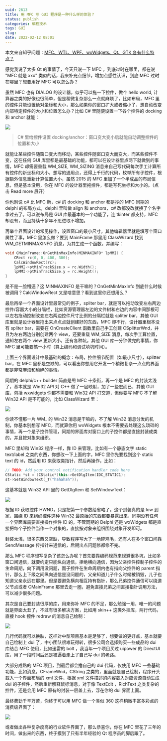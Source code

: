 ```yaml
---
uuid: 2613
title: 用 MFC 写 GUI 程序是一种什么样的体验？
status: publish
categories: 编程技术
tags: GUI
slug: 
date: 2022-02-12 08:01
---
```

本文来自知乎问题：[MFC、WTL、WPF、wxWidgets、Qt、GTK 各有什么特点？](https://www.zhihu.com/question/23480014)

感觉我说了太多 Qt 的事情了，今天只说一下 MFC ，到底过时在哪里，都在说 "MFC 就是 xxx" 类似的话，我来补充点细节，增加点感性认识，到底 MFC 过时在哪里？想要用好 MFC 可以怎么办？

虽然 MFC 也有 DIALOG 的设计器，似乎可以拖一下控件，做个 hello world, 计算器之类的好像也很简单，但是稍微复杂那么一点就麻烦了，比如布局，MFC 里的控件只能设置绝对坐标和大小，那么如果你的窗口扩大或者缩小了，想自动改变内部特定控件的大小和位置怎么办？比如 C# 里随便设置一下各个控件的 docking 和 anchor 就能：

![](https://skywind3000.github.io/images/blog/2022/mfc_1.jpg)

> C# 里给控件设置 docking/anchor：窗口变大变小后就能自动调整控件的位置和大小

就能让某些控件随窗口变大而移动，某些控件随窗口变大而变大，而某些控件不变，这在任何 GUI 库里都是最基础的功能，都可以在设计器里点两下就做到的事情，MFC 却需要重载 WM_SIZE, WM_SIZING 消息来自己写代码每次手工计算所有控件的新坐标和大小，想写的通用点，还得上千行的代码，枚举所有子控件，根据额外信息重新计算位置大小，虽然 2015 的 MFC 里加了一个半成品的布局信息，但是基本没用，你在 MFC 的设计器里拖控件，都是写死坐标和大小的。（点击 Read more 展开）

<!--more-->

你也别说 c# 比 MFC 新，c# 的 docking 和 anchor 都是抄的 MFC 同期的 delphi 的布局方式，delphi 里叫做 align 和 anchors，c# 改都没改就换了个名字拿过去了。可以说布局是 GUI 库最基本的一个功能了，连 tkinter 都支持，MFC 却没有，而且持续十多年不思进取不增加。

再举个界面设计的常见操作，设置窗口的最小尺寸，其他编辑器里就是填写个窗口属性了事，MFC 里怎么做？要到 MainFrame 那里用 ClassWizard 找到 WM_GETMINMAXINFO 消息，为其生成一个函数，并编写：

```cpp
void CMainFrame::OnGetMinMaxInfo(MINMAXINFO* lpMMI) {
    CRect rc(0, 0, 400, 300);
    CalcWindowRect(rc);
    lpMMI->ptMinTrackSize.x = rc.Width();
    lpMMI->ptMinTrackSize.y = rc.Height();
}
```

是不是一脸懵逼？这 MINMAXINFO 是干嘛的？OnGetMinMaxInfo 到底什么时候被调用？CalcWindowRect 又是啥意思？看到这里你还想用么？

最后再举一个界面设计里最常见的例子，spliter bar，就是可以拖动改变左右两边控件/容器大小的分隔栏，比如资源管理器左边的文件树和右边的内容中间那根可以左右拖动控制改变左右两边控件尺寸比例的分隔栏就是 spliter bar，其他 GUI 库里就是设计器里拖出来点点点就创建好的东西，MFC 却不行，设计器里根本没有 spliter bar，需要在 OnCreateClient 函数里自己手工创建 CSplitterWnd，并且为左右两边分别创建两个 view，还要重载 WM_SIZE 消息，每次手工算位置，通知左右两个 view 更新大小，还有各种坑，其他 GUI 库一分钟做完的事情，你 MFC 里可能要搞一小时（算上编码和调试填坑时间）。

上面三个界面设计中最基础的概念：布局，控件细节配置（如最小尺寸），splitter bar，在 MFC 里都是空缺的，可以看出你想用它开发一个稍微复杂一点点的界面都是非常麻烦和琐碎的事情。

同期的 delphi/c++ builder 简直是甩 MFC 十条街，再一个是 MFC 的封装太浅了，基本就是 Win32 API 对 C++ 做了一层映射，加了一些宏而已，其他 GUI 库，包括 wxwidgets 你都不需要和 Win32 API 打交道，但你要写 MFC 不了解 Win32 API 是不可能的，比如 ClassWizard 里：

![](https://skywind3000.github.io/images/blog/2022/mfc_2.jpg)

你读不懂那一片 WM_ 的 Win32 消息是干嘛的，不了解 Win32 消息分发的机制，你基本别想写 MFC，而就算你用 wxWidgets 根本不需要去处理这么琐碎的事情，再一个是子控件管理，同期的界面库对窗口上的子控件都是直接封装成类的，并且按对象来组织。

MFC 里却和 Win32 程序一样，靠 ID 来管理，比如有一个静态文字 static text/label 之类的东西，你想改一下上面的字，MFC 里你先要找到这个 static text 的 id，然后用 ID 来获取类指针，然后再操作，比如：

```cpp
// TODO: Add your control notification handler code here
CStatic *st = (CStatic*)this->GetDlgItem(IDC_STATIC1);
st->SetWindowText(_T("hahahah"));
```

这基本就是 Win32 API 里的 GetDlgItem 和 SetWindowText：

![](https://skywind3000.github.io/images/blog/2022/mfc_3.jpg)

根据 ID 获取控件 HWND，只是把第一个参数给省略了。这个封装真的是 low 到家，围绕 ID 来组织控件这种 Win32 最原始的东西都要暴露出来，同期没有任何一个界面库需要直接操作控件 ID 的，不管同期的 Delphi 还是 wxWidgets 都是直接把每个子控件当作一个对象的，直接按对象来组织围绕对象开发即可。

封装太浅，很多东西又空缺，导致程序写大了一地碎鸡毛，还有人在多个窗口间靠 SendMessage 传指针来通信的，后期出点问题修都修不完。

那么 MFC 程序想写复杂了该怎么办呢？首先要靠编码规范来规避很多坑，比如多窗口间通信，就要约定只能纵向通信，拒绝横向通信，因为父亲控件控制子控件的生命周期，向下调用没问题，而子控件在生命周期内也有指向父控件的 parent 指针，那么上下级之间纵向通信是没问题的，父亲知道儿子什么时候被销毁，儿子也知道父亲永远在那里。但是要避免横向相互持有指针，那么兄弟控件通信可以绕道父节点或者 CMainFrame 那里去走一圈，避免直接兄弟之间直接指针调用方法，可以减少很多问题。

其次是自己要封装很厚的库，用来弥补 MFC 的不足，那么勉强一用，唯一的问题就是界面太丑了，不过有很多解决方案，比如用 skin++ 这类外挂库，两行代码，直接 hook 控件 redraw 的消息自己绘制：

![](https://skywind3000.github.io/images/blog/2022/mfc_4.jpg)

几行代码就可以换肤，这样对中型项目基本是足够了，想要做的更好点，基本就要自己绘制上 dui 了，中小团队很难玩得转，很多公司会选择购买一些成品的 dui 库结合 MFC 使用，比如迅雷的 bolt ，我当年一个项目买过 uipower 的 DirectUI 库，用了一段时间后还是被逼着走上了自己写 dui 的老路。

大部分成熟的 MFC 项目，到最后都会撸自己的 dui 代码，仅使用 MFC 一些基础功能，比如消息，CFrameWnd，CString 之类的，里面就是自己绘制，程序开头载入一个界面布局的 xml 文件，根据 xml 文件描述的内容载入对应资源自动生成 dui 的子控件，然后重新解释鼠标消息，对于像 TextEdit ，RichText 之类复杂的控件，还是会用 MFC 原有的封装一层盖上去，浮在你的 dui 界面上面。

最终费劲千辛万苦，你终于可以用 MFC 做一个类似 360 这样稍微丰富多彩点的消费级界面了：

![](https://skywind3000.github.io/images/blog/2022/mfc_5.jpg)

或者做出各种复杂度高的行业软件界面了，那么恭喜你，你在 MFC 里花了三年的时间，做出来的东西，终于摸到了只有半年经验的 Qt 程序员的脚后跟了。

